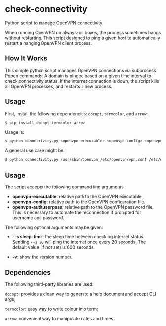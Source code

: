 # check-connectivity
Python script to manage OpenVPN connectivity 

When running OpenVPN on always-on boxes, the process sometimes hangs without restarting. 
This script designed to ping a given host to automatically restart a hanging OpenVPN client process.

## How It Works

This simple python script manages OpenVPN connections via subprocess Popen commands. A domain
is pinged based on a given time interval to check connectivity status. If the internet connection
is down, the script kills all OpenVPN processes, and restarts a new process.

## Usage

First, install the following dependencies: `docopt`, `termcolor`, and `arrow`:

```sh
$ pip install docopt termcolor arrow
```

Usage is:

```sh
$ python connectivity.py <openvpn-executable> <openvpn-config> <openvpn-authuserpass> [--s <sleep-time>]
```

A general use case might be:

```sh
$ python connectivity.py /usr/sbin/openvpn /etc/openvpn/vpn.conf /etc/openvpn/auth.txt --s 40
```

## Usage

The script accepts the following command line arguments:

* **openvpn-executable**: relative path to the OpenVPN executable.
* **openvpn-config**: relative path to the OpenVPN configuration file.
* **openvpn-authuserpass**: relative path to the OpenVPN password file. This is necessary to automate
	the reconnection if prompted for username and password.

The following optional arguments may be given:

* **--s sleep-time**: the sleep time between checking internet status. Sending `--s 20`
	will ping the internet once every 20 seconds. The default value (if not set) is 600 seconds.
	
* **-v**: show the version number.


## Dependencies

The following third-party libraries are used:

`docopt`: provides a clean way to generate a help document and accept CLI args;

`termcolor`: easy way to write colour into term;

`arrow`: convenient way to manipulate dates and times
